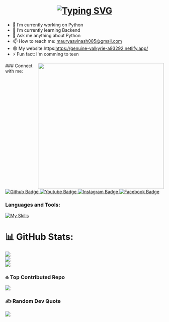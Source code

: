 <h1 align="center"><a href="https://git.io/typing-svg"><img src="https://readme-typing-svg.demolab.com?font=bold&pause=1000&color=2F2BF7&width=435&lines=Hi+%F0%9F%91%8B%2C+I'm+Avinash+kushawaha" alt="Typing SVG" /></a></h1>

- 🔭 I’m currently working on Python
- 🌱 I’m currently learning Backend
- 💬 Ask me anything about Python 
- 📫 How to reach me: mauryaavinash085@gmail.com
- 😄 My website:https:https://genuine-valkyrie-a93292.netlify.app/ 
- ⚡ Fun fact: I'm comming to teen
  <br>
<img src="https://media0.giphy.com/media/Y4ak9Ki2GZCbJxAnJD/200w.webp?cid=ecf05e47ib9ns3h8pu2an0x2t5tr7hfcpmh929cem58bya2k&ep=v1_gifs_related&rid=200w.webp&ct=g" atl="coding" width="400" align="right" >
### Connect with me:
<div id="badges">
  <a href="https://github.com/Avinashkushawaha/">
    <img src="https://img.shields.io/badge/Github-white?style=for-the-badge&logo=Github&logoColor=black" alt="Github Badge"/>
  </a>
  <a href="https://www.youtube.com/@coding_a.k">
    <img src="https://img.shields.io/badge/YouTube-red?style=for-the-badge&logo=youtube&logoColor=white" alt="Youtube Badge"/>
  </a>
   <a href="https://www.instagram.com/developer_a.k/profilecard/?igsh=cWtxb3d2c3NlNW1w">
    <img src="https://img.shields.io/badge/Instagram-purple?style=for-the-badge&logo=instagram&logoColor=white" alt="Instagram Badge"/>
  </a>
   <a href="https://www.facebook.com/profile.php?id=100061116318319&mibextid=ZbWKwL">
    <img src="https://img.shields.io/badge/Facebook-blue?style=for-the-badge&logo=facebook&logoColor=white" alt="Facebook Badge"/>
  </a>
</div>

### Languages and Tools:
[![My Skills](https://skillicons.dev/icons?i=flutter,dart,firebase,github,git,postman,figma,xd&perline=5)](https://skillicons.dev)

# 📊 GitHub Stats:
![](https://github-readme-stats.vercel.app/api?username=Avinashkushawaha&theme=dark&hide_border=true&include_all_commits=false&count_private=false)<br/>
![](https://github-readme-streak-stats.herokuapp.com/?user=Avinashkushawaha&theme=dark&hide_border=true)<br/>
![](https://github-readme-stats.vercel.app/api/top-langs/?username=Avinashkushawaha&theme=dark&hide_border=true&include_all_commits=false&count_private=false&layout=compact)

### 🔝 Top Contributed Repo
![](https://github-contributor-stats.vercel.app/api?username=Avinashkushawaha&limit=5&theme=dark&combine_all_yearly_contributions=true)

### ✍️ Random Dev Quote
![](https://quotes-github-readme.vercel.app/api?type=horizontal&theme=radical)




